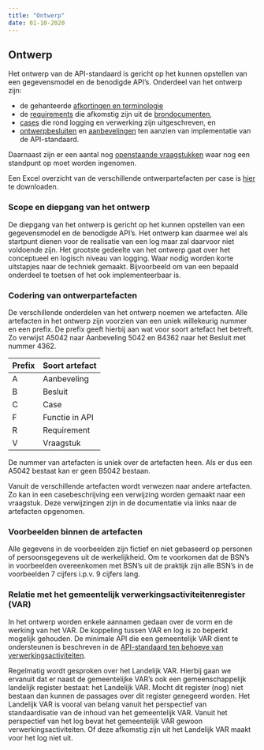 ```yaml
---
title: "Ontwerp"
date: 01-10-2020
---
```


## Ontwerp
Het ontwerp van de API-standaard is gericht op het kunnen opstellen van een gegevensmodel en de benodigde API’s. Onderdeel van het ontwerp zijn: 
- de gehanteerde [afkortingen en terminologie](../achtergronddocumentatie/ontwerp/terminologie.md)
- de [requirements](../achtergronddocumentatie/ontwerp/requirements.md) die afkomstig zijn uit de [brondocumenten](../achtergronddocumentatie/ontwerp/brondocumenten.md),
- [cases](../achtergronddocumentatie/ontwerp/ontwerpcases.md) die rond logging en verwerking zijn uitgeschreven, en
- [ontwerpbesluiten](../achtergronddocumentatie/ontwerp/ontwerpbesluiten.md) en [aanbevelingen](../achtergronddocumentatie/ontwerp/aanbevelingen.md) ten aanzien van implementatie van de API-standaard.

Daarnaast zijn er een aantal nog [openstaande vraagstukken](../achtergronddocumentatie/ontwerp/vraagstukken.md) waar nog een standpunt op moet worden ingenomen.

Een Excel overzicht van de verschillende ontwerpartefacten per case is [hier](./ontwerp/artefacten/20201011_Artefacten_en_cases.xlsx) te downloaden.

### Scope en diepgang van het ontwerp
De diepgang van het ontwerp is gericht op het kunnen opstellen van een gegevensmodel en de benodigde API’s. Het ontwerp kan daarmee wel als startpunt dienen voor de realisatie van een log maar zal daarvoor niet voldoende zijn. Het grootste gedeelte van het ontwerp gaat over het conceptueel en logisch niveau van logging. Waar nodig worden korte uitstapjes naar de techniek gemaakt. Bijvoorbeeld om van een bepaald onderdeel te toetsen of het ook implementeerbaar is.

### Codering van ontwerpartefacten
De verschillende onderdelen van het ontwerp noemen we artefacten. Alle artefacten in het ontwerp zijn voorzien van een uniek willekeurig nummer en een prefix. De prefix geeft hierbij aan wat voor soort artefact het betreft. Zo verwijst A5042 naar Aanbeveling 5042 en B4362 naar het Besluit met nummer 4362.

| Prefix | Soort artefact |
|--|--|
| A	| Aanbeveling |
| B	| Besluit |
| C	| Case |
| F	| Functie in API |
| R	| Requirement |
| V	| Vraagstuk |

De nummer van artefacten is uniek over de artefacten heen. Als er dus een A5042 bestaat kan er geen B5042 bestaan. 

Vanuit de verschillende artefacten wordt verwezen naar andere artefacten. Zo kan in een casebeschrijving een verwijzing worden gemaakt naar een vraagstuk. Deze verwijzingen zijn in de documentatie via links naar de artefacten opgenomen.

### Voorbeelden binnen de artefacten
Alle gegevens in de voorbeelden zijn fictief en niet gebaseerd op personen of persoonsgegevens uit de werkelijkheid. Om te voorkomen dat de BSN’s in voorbeelden overeenkomen met BSN’s uit de praktijk zijn alle BSN’s in de voorbeelden 7 cijfers i.p.v. 9 cijfers lang.

### Relatie met het gemeentelijk verwerkingsactiviteitenregister (VAR)
In het ontwerp worden enkele aannamen gedaan over de vorm en de werking van het VAR. De koppeling tussen VAR en log is zo beperkt mogelijk gehouden. De minimale API die een gemeentelijk VAR dient te ondersteunen is beschreven in de [API-standaard ten behoeve van verwerkingsactiviteiten](https://github.com/VNG-Realisatie/gemma-verwerkingsactiviteiten).

Regelmatig wordt gesproken over het Landelijk VAR. Hierbij gaan we ervanuit dat er naast de gemeentelijke VAR’s ook een gemeenschappelijk landelijk register bestaat: het Landelijk VAR. Mocht dit register (nog) niet bestaan dan kunnen de passages over dit register genegeerd worden. Het Landelijk VAR is vooral van belang vanuit het perspectief van standaardisatie van de inhoud van het gemeentelijk VAR. Vanuit het perspectief van het log bevat het gemeentelijk VAR gewoon verwerkingsactiviteiten. Of deze afkomstig zijn uit het Landelijk VAR maakt voor het log niet uit. 

